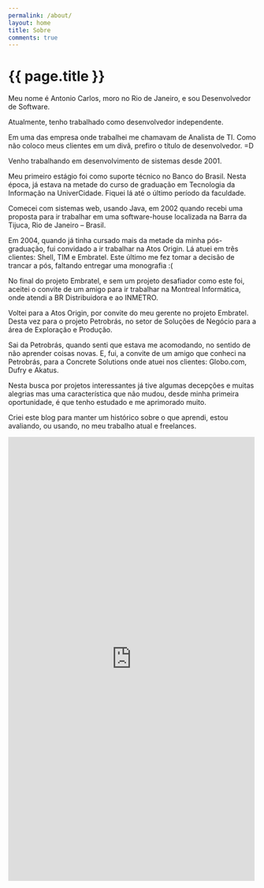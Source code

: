 ```yaml
---
permalink: /about/
layout: home
title: Sobre
comments: true
---
```

# {{ page.title }}

Meu nome é Antonio Carlos, moro no Rio de Janeiro, e sou Desenvolvedor de Software.

Atualmente, tenho trabalhado como desenvolvedor independente.

Em uma das empresa onde trabalhei me chamavam de Analista de TI.
Como não coloco meus clientes em um divã, prefiro o título de
desenvolvedor. =D

Venho trabalhando em desenvolvimento de sistemas desde 2001.

Meu primeiro estágio foi como suporte técnico no Banco do Brasil. Nesta época,
já estava na metade do curso de graduação em Tecnologia da Informação na
UniverCidade. Fiquei lá até o último período da faculdade.

Comecei com sistemas web, usando Java, em 2002 quando recebi uma proposta para
ir trabalhar em uma software-house localizada na Barra da Tijuca, Rio de Janeiro – Brasil.

Em 2004, quando já tinha cursado mais da metade da minha pós-graduação,
fui convidado a ir trabalhar na Atos Origin. Lá atuei em três clientes: Shell, TIM e Embratel.
Este último me fez tomar a decisão de trancar a pós, faltando entregar uma monografia :(

No final do projeto Embratel, e sem um projeto desafiador como este foi,
aceitei o convite de um amigo para ir trabalhar na Montreal Informática, onde atendi a BR Distribuidora e ao INMETRO.

Voltei para a Atos Origin, por convite do meu gerente no projeto Embratel.
Desta vez para o projeto Petrobrás, no setor de Soluções de Negócio para a área de Exploração e Produção.

Sai da Petrobrás, quando senti que estava me acomodando, no sentido de não aprender coisas novas.
E, fui, a convite de um amigo que conheci na Petrobrás, para a Concrete Solutions
onde atuei nos clientes: Globo.com, Dufry e Akatus.

Nesta busca por projetos interessantes já tive algumas decepções e muitas alegrias
mas uma característica que não mudou, desde minha primeira oportunidade,
é que tenho estudado e me aprimorado muito.

Criei este blog para manter um histórico sobre
o que aprendi, estou avaliando, ou usando, no meu trabalho atual e freelances.

<script src="https://donatetools.com/widget.js" paypalExpress="false"></script>
<iframe src="https://donatetools.com/embed/do-it-for-her"
    name="donorbox"
    allow="payment"
    allowpaymentrequest="allowpaymentrequest" seamless="seamless" frameborder="0" scrolling="no" height="900px" width="100%" style="max-width: 500px; min-width: 250px; max-height:none!important"></iframe>
